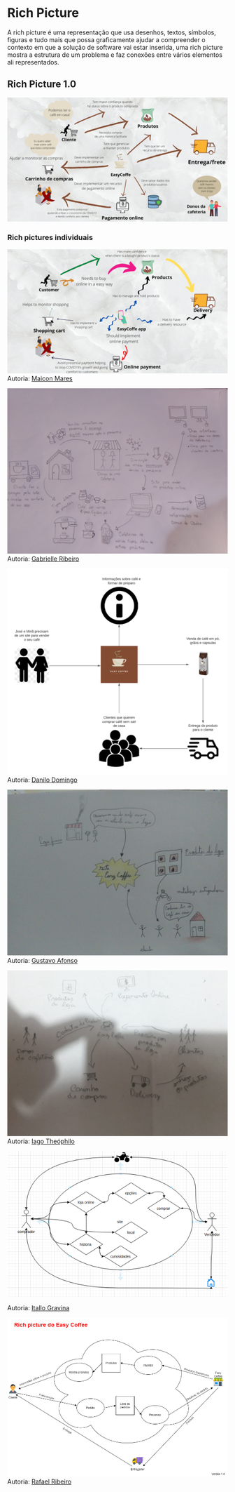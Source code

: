 # Rich Picture

A rich picture é uma representação que usa desenhos, textos, símbolos, figuras e tudo mais que possa graficamente ajudar a compreender o contexto em que a solução de software vai estar inserida, uma rich picture mostra a estrutura de um problema e faz conexões entre vários elementos ali representados.   


## Rich Picture 1.0

![alt text](../../img/RichPictureGeral.png)

### Rich pictures individuais


![alt text](../../img/RichPictureMaicon.png)
Autoria: [Maicon Mares](https://github.com/MaiconMares)

![alt text](../../img/RichPictureGabi.jpg)
Autoria: [Gabrielle Ribeiro](https://github.com/Gabrielle-Ribeiro)

![alt text](../../img/RichPictureDanilo.png)
Autoria: [Danilo Domingo](https://github.com/danilow200)

![alt text](../../img/RichPictureGustavo.jpg)
Autoria: [Gustavo Afonso](https://github.com/GustavoAPS)

![alt text](../../img/RichPictureIago.jpg)
Autoria: [Iago Theóphilo](https://github.com/IagoTheophilo)

![alt text](../../img/RichPictureItalo.png)


Autoria: [Itallo Gravina](https://github.com/itallogravina)

![alt text](../../img/RichPictureRafael.png)
Autoria: [Rafael Ribeiro](https://github.com/rafaelflarrn)

